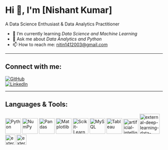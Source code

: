 # Hi 👋, I'm [Nishant Kumar]

A Data Science Enthusiast & Data Analytics Practitioner  

- 🌱 I’m currently learning *Data Science and Machine Learning*  
- 💬 Ask me about *Data Analytics and Python*  
- 📫 How to reach me: [nitin1412003@gmail.com](mailto:nitin1412003@gmail.com)  

---

## Connect with me:  

[![GitHub](https://img.shields.io/badge/GitHub-000?style=for-the-badge&logo=github)](https://github.com/Nishant-kumar14)  
[![LinkedIn](https://img.shields.io/badge/LinkedIn-0077B5?style=for-the-badge&logo=linkedin)](https://www.linkedin.com/in/nishant-kumar-b55951285/)  

---

## Languages & Tools:  

<p align="left">
  <img src="https://cdn.jsdelivr.net/gh/devicons/devicon/icons/python/python-original.svg" alt="Python" width="50" height="50"/>
  <img src="https://cdn.jsdelivr.net/gh/devicons/devicon/icons/numpy/numpy-original.svg" alt="NumPy" width="50" height="50"/>
  <img src="https://cdn.jsdelivr.net/gh/devicons/devicon/icons/pandas/pandas-original.svg" alt="Pandas" width="50" height="50"/>
  <img src="https://cdn.jsdelivr.net/gh/devicons/devicon/icons/matplotlib/matplotlib-original.svg" alt="Matplotlib" width="50" height="50"/>
  <img src="https://cdn.jsdelivr.net/gh/devicons/devicon/icons/scikitlearn/scikitlearn-original.svg" alt="Scikit-Learn" width="50" height="50"/>
  <img src="https://cdn.jsdelivr.net/gh/devicons/devicon/icons/mysql/mysql-original.svg" alt="MySQL" width="50" height="50"/>
  <img src="https://cdn.worldvectorlogo.com/logos/tableau-software.svg" alt="Tableau" width="50" height="50"/>
  <img width="48" height="48" src="https://img.icons8.com/fluency/48/artificial-intelligence--v1.png" alt="artificial-intelligence--v1"/>
  <img width="64" height="64" src="https://img.icons8.com/external-becris-flat-becris/64/external-deep-learning-data-science-becris-flat-becris.png" alt="external-deep-learning-data-science-becris-flat-becris"/>
  <img width="32" height="32" src="https://img.icons8.com/external-solidglyph-m-oki-orlando/32/external-NLP-artificial-intelligence-solidglyph-m-oki-orlando.png" alt="external-NLP-artificial-intelligence-solidglyph-m-oki-orlando"/>
  <img width="32" height="32" src="https://img.icons8.com/external-outline-black-m-oki-orlando/32/external-computer-vision-data-science-outline-outline-black-m-oki-orlando.png" alt="external-computer-vision-data-science-outline-outline-black-m-oki-orlando"/>
</p>
